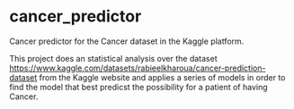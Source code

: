 # cancer_predictor
Cancer predictor for the Cancer dataset in the Kaggle platform.

This project does an statistical analysis over the dataset https://www.kaggle.com/datasets/rabieelkharoua/cancer-prediction-dataset from the Kaggle website and applies a series of models in order to find the model that best predicst the possibility for a patient of having Cancer.
